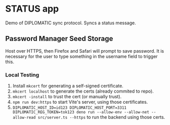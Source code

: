 # STATUS app

Demo of DIPLOMATIC sync protocol. Syncs a status message.

## Password Manager Seed Storage

Host over HTTPS, then Firefox and Safari will prompt to save password. It is necessary for the user to type something in the username field to trigger this.

### Local Testing

1. Install `mkcert` for generating a self-signed certificate.
1. `mkcert localhost` to generate the certs (already commited to repo).
1. `mkcert -install` to trust the cert (or manually trust).
1. `npm run dev:https` to start Vite's server, using those certificates.
1. `DIPLOMATIC_HOST_ID=id123 DIPLOMATIC_HOST_PORT=3311 DIPLOMATIC_REG_TOKEN=tok123 deno run --allow-env --allow-net --allow-read src/server.ts --https` to run the backend using those certs.
